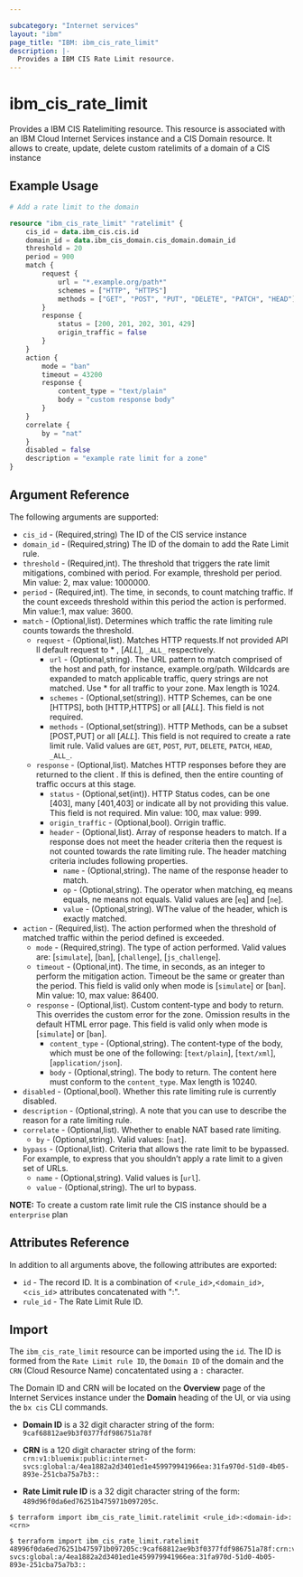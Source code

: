 ```yaml
---

subcategory: "Internet services"
layout: "ibm"
page_title: "IBM: ibm_cis_rate_limit"
description: |-
  Provides a IBM CIS Rate Limit resource.
---
```


# ibm_cis_rate_limit

Provides a IBM CIS Ratelimiting resource. This resource is associated with an IBM Cloud Internet Services instance and a CIS Domain resource. It allows to create, update, delete custom ratelimits of a domain of a CIS instance

## Example Usage

```terraform
# Add a rate limit to the domain

resource "ibm_cis_rate_limit" "ratelimit" {
    cis_id = data.ibm_cis.cis.id
    domain_id = data.ibm_cis_domain.cis_domain.domain_id
    threshold = 20
    period = 900
    match {
        request {
            url = "*.example.org/path*"
            schemes = ["HTTP", "HTTPS"]
            methods = ["GET", "POST", "PUT", "DELETE", "PATCH", "HEAD"]
        }
        response {
            status = [200, 201, 202, 301, 429]
            origin_traffic = false
        }
    }
    action {
        mode = "ban"
        timeout = 43200
        response {
            content_type = "text/plain"
            body = "custom response body"
        }
    }
    correlate {
        by = "nat"
    }
    disabled = false
    description = "example rate limit for a zone"
}
```

## Argument Reference

The following arguments are supported:

- `cis_id` - (Required,string) The ID of the CIS service instance
- `domain_id` - (Required,string) The ID of the domain to add the Rate Limit rule.
- `threshold` - (Required,int). The threshold that triggers the rate limit mitigations, combined with period. For example, threshold per period. Min value: 2, max value: 1000000.
- `period` - (Required,int). The time, in seconds, to count matching traffic. If the count exceeds threshold within this period the action is performed. Min value:1, max value: 3600.
- `match` - (Optional,list). Determines which traffic the rate limiting rule counts towards the threshold.
  - `request` - (Optional,list). Matches HTTP requests.If not provided API ll default request to \* , [_ALL_], `_ALL_` respectively.
    - `url` - (Optional,string). The URL pattern to match comprised of the host and path, for instance, example.org/path. Wildcards are expanded to match applicable traffic, query strings are not matched. Use \* for all traffic to your zone. Max length is 1024.
    - `schemes` - (Optional,set(string)). HTTP Schemes, can be one [HTTPS], both [HTTP,HTTPS] or all [_ALL_]. This field is not required.
    - `methods` - (Optional,set(string)). HTTP Methods, can be a subset [POST,PUT] or all [_ALL_]. This field is not required to create a rate limit rule. Valid values are `GET`, `POST`, `PUT`, `DELETE`, `PATCH`, `HEAD`, `_ALL_`.
  - `response` - (Optional,list). Matches HTTP responses before they are returned to the client . If this is defined, then the entire counting of traffic occurs at this stage.
    - `status` - (Optional,set(int)). HTTP Status codes, can be one [403], many [401,403] or indicate all by not providing this value. This field is not required. Min value: 100, max value: 999.
    - `origin_traffic` - (Optional,bool). Orrigin traffic.
    - `header` - (Optional,list). Array of response headers to match. If a response does not meet the header criteria then the request is not counted towards the rate limiting rule. The header matching criteria includes following properties.
      - `name` - (Optional,string). The name of the response header to match.
      - `op` - (Optional,string). The operator when matching, eq means equals, ne means not equals. Valid values are [`eq`] and [`ne`].
      - `value` - (Optional,string). WThe value of the header, which is exactly matched.
- `action` - (Required,list). The action performed when the threshold of matched traffic within the period defined is exceeded.
  - `mode` - (Required,string). The type of action performed. Valid values are: [`simulate`], [`ban`], [`challenge`], [`js_challenge`].
  - `timeout` - (Optional,int). The time, in seconds, as an integer to perform the mitigation action. Timeout be the same or greater than the period. This field is valid only when mode is [`simulate`] or [`ban`]. Min value: 10, max value: 86400.
  - `response` - (Optional,list). Custom content-type and body to return. This overrides the custom error for the zone. Omission results in the default HTML error page. This field is valid only when mode is [`simulate`] or [`ban`].
    - `content_type` - (Optional,string). The content-type of the body, which must be one of the following: [`text/plain`], [`text/xml`], [`application/json`].
    - `body` - (Optional,string). The body to return. The content here must conform to the `content_type`. Max length is 10240.
- `disabled` - (Optional,bool). Whether this rate limiting rule is currently disabled.
- `description` - (Optional,string). A note that you can use to describe the reason for a rate limiting rule.
- `correlate` - (Optional,list). Whether to enable NAT based rate limiting.
  - `by` - (Optional,string). Valid values: [`nat`].
- `bypass` - (Optional,list). Criteria that allows the rate limit to be bypassed. For example, to express that you shouldn’t apply a rate limit to a given set of URLs.
  - `name` - (Optional,string). Valid values is [`url`].
  - `value` - (Optional,string). The url to bypass.

**NOTE:** To create a custom rate limit rule the CIS instance should be a `enterprise` plan

## Attributes Reference

In addition to all arguments above, the following attributes are exported:

- `id` - The record ID. It is a combination of <`rule_id`>,<`domain_id`>,<`cis_id`> attributes concatenated with ":".
- `rule_id` - The Rate Limit Rule ID.

## Import

The `ibm_cis_rate_limit` resource can be imported using the `id`. The ID is formed from the `Rate Limit rule ID`, the `Domain ID` of the domain and the `CRN` (Cloud Resource Name) concatentated using a `:` character.

The Domain ID and CRN will be located on the **Overview** page of the Internet Services instance under the **Domain** heading of the UI, or via using the `bx cis` CLI commands.

- **Domain ID** is a 32 digit character string of the form: `9caf68812ae9b3f0377fdf986751a78f`

- **CRN** is a 120 digit character string of the form: `crn:v1:bluemix:public:internet-svcs:global:a/4ea1882a2d3401ed1e459979941966ea:31fa970d-51d0-4b05-893e-251cba75a7b3::`

- **Rate Limit rule ID** is a 32 digit character string of the form: `489d96f0da6ed76251b475971b097205c`.

```
$ terraform import ibm_cis_rate_limit.ratelimit <rule_id>:<domain-id>:<crn>

$ terraform import ibm_cis_rate_limit.ratelimit 48996f0da6ed76251b475971b097205c:9caf68812ae9b3f0377fdf986751a78f:crn:v1:bluemix:public:internet-svcs:global:a/4ea1882a2d3401ed1e459979941966ea:31fa970d-51d0-4b05-893e-251cba75a7b3::
```